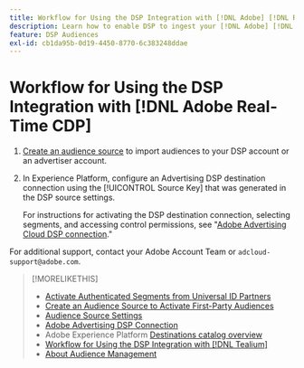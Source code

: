 ```yaml
---
title: Workflow for Using the DSP Integration with [!DNL Adobe] [!DNL Real-time CDP]
description: Learn how to enable DSP to ingest your [!DNL Adobe] [!DNL Real-time CDP] first-party segments.
feature: DSP Audiences
exl-id: cb1da95b-0d19-4450-8770-6c383248ddae
---
```

# Workflow for Using the DSP Integration with [!DNL Adobe Real-Time CDP]

<!-- Any pre-requisite settings within DSP?

1. Contact `adcloud-support@adobe.com` to enable the account-level “[!UICONTROL LiveRamp segments]” option, which will allow you to target authenticated segments in DSP campaigns once all steps in the activation workflow are completed.

-->

1. [Create an audience source](source-create.md) to import audiences to your DSP account or an advertiser account.

1. In Experience Platform, configure an Advertising DSP destination connection using the [!UICONTROL Source Key] that was generated in the DSP source settings.

   For instructions for activating the DSP destination connection, selecting segments, and accessing control permissions, see "[Adobe Advertising Cloud DSP connection](https://experienceleague.adobe.com/docs/experience-platform/destinations/catalog/advertising/adobe-advertising-cloud-connection.html)."

For additional support, contact your Adobe Account Team or `adcloud-support@adobe.com`.

>[!MORELIKETHIS]
>
>* [Activate Authenticated Segments from Universal ID Partners](source-universal-id.md)
>* [Create an Audience Source to Activate First-Party Audiences](source-create.md)
>* [Audience Source Settings](source-settings.md)
>* [Adobe Advertising DSP Connection](https://experienceleague.adobe.com/docs/experience-platform/destinations/catalog/advertising/adobe-advertising-cloud-connection.html)
>* Adobe Experience Platform [Destinations catalog overview](https://experienceleague.adobe.com/docs/experience-platform/destinations/catalog/overview.html)
>* [Workflow for Using the DSP Integration with [!DNL Tealium]](/help/dsp/audiences/sources/source-tealium.md)
>* [About Audience Management](/help/dsp/audiences/audience-about.md)
